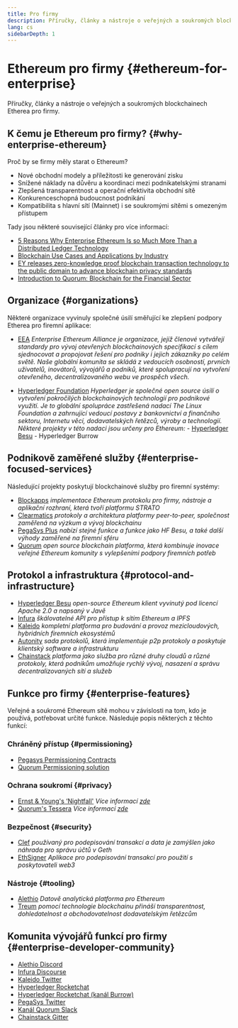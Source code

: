 ```yaml
---
title: Pro firmy
description: Příručky, články a nástroje o veřejných a soukromých blockchainech Etherea pro firmy
lang: cs
sidebarDepth: 1
---
```


# Ethereum pro firmy {#ethereum-for-enterprise}

<FeaturedText>Příručky, články a nástroje o veřejných a soukromých blockchainech Etherea pro firmy.</FeaturedText>

## K čemu je Ethereum pro firmy? {#why-enterprise-ethereum}

Proč by se firmy měly starat o Ethereum?

- Nové obchodní modely a příležitosti ke generování zisku
- Snížené náklady na důvěru a koordinaci mezi podnikatelskými stranami
- Zlepšená transparentnost a operační efektivita obchodní sítě
- Konkurenceschopná budoucnost podnikání
- Kompatibilita s hlavní sítí (Mainnet) i se soukromými sítěmi s omezeným přístupem

Tady jsou některé související články pro více informací:

- [5 Reasons Why Enterprise Ethereum Is so Much More Than a Distributed Ledger Technology](https://media.consensys.net/5-reasons-why-enterprise-ethereum-is-so-much-more-than-a-distributed-ledger-technology-c9a89db82cb5)
- [Blockchain Use Cases and Applications by Industry](https://media.consensys.net/enterprise-ethereum-blockchain-use-cases-and-applications-by-industry-3914d1210049)
- [EY releases zero-knowledge proof blockchain transaction technology to the public domain to advance blockchain privacy standards](https://www.ey.com/en_gl/news/2019/04/ey-releases-zero-knowledge-proof-blockchain-transaction-technology-to-the-public-domain-to-advance-blockchain-privacy-standards)
- [Introduction to Quorum: Blockchain for the Financial Sector](https://medium.com/blockchain-at-berkeley/introduction-to-quorum-blockchain-for-the-financial-sector-58813f84e88c)

## Organizace {#organizations}

Některé organizace vyvinuly společné úsilí směřující ke zlepšení podpory Etherea pro firemní aplikace:

- [EEA](https://entethalliance.org/) _Enterprise Ethereum Alliance je organizace, jejíž členové vytvářejí standardy pro vývoj otevřených blockchainových specifikací s cílem sjednocovat a propojovat řešení pro podniky i jejich zákazníky po celém světě. Naše globální komunita se skládá z vedoucích osobností, prvních uživatelů, inovátorů, vývojářů a podniků, které spolupracují na vytvoření otevřeného, decentralizovaného webu ve prospěch všech._

- [Hyperledger Foundation](https://hyperledger.org) _Hyperledger je společné open source úsilí o vytvoření pokročilých blockchainových technologií pro podnikové využití. Je to globální spolupráce zastřešená nadací The Linux Foundation a zahrnující vedoucí postavy z bankovnictví a finančního sektoru, Internetu věcí, dodavatelských řetězců, výroby a technologií._ _Některé projekty v této nadaci jsou určeny pro Ethereum:_ - [Hyperledger Besu](https://www.hyperledger.org/blog/2019/08/29/announcing-hyperledger-besu) - Hyperledger Burrow

## Podnikově zaměřené služby {#enterprise-focused-services}

Následující projekty poskytují blockchainové služby pro firemní systémy:

- [Blockapps](https://blockapps.net/) _implementace Ethereum protokolu pro firmy, nástroje a aplikační rozhraní, která tvoří platformu STRATO_
- [Clearmatics](https://www.clearmatics.com/about) _protokoly a architektura platformy peer-to-peer, společnost zaměřená na výzkum a vývoj blockchainu_
- [PegaSys Plus](https://pegasys.tech/enterprise/) _nabízí stejné funkce a funkce jako HF Besu, a také další výhody zaměřené na firemní sféru_
- [Quorum](https://docs.goquorum.consensys.io/) _open source blockchain platforma, která kombinuje inovace veřejné Ethereum komunity s vylepšeními podpory firemních potřeb_

## Protokol a infrastruktura {#protocol-and-infrastructure}

- [Hyperledger Besu](https://www.hyperledger.org/projects/besu) _open-source Ethereum klient vyvinutý pod licencí Apache 2.0 a napsaný v Javě_
- [Infura](https://infura.io/) _škálovatelné API pro přístup k sítím Ethereum a IPFS_
- [Kaleido](https://kaleido.io/) _kompletní platforma pro budování a provoz mezicloudových, hybridních firemních ekosystémů_
- [Autonity](https://www.clearmatics.com/about/) _sada protokolů, která implementuje p2p protokoly a poskytuje klientský software a infrastrukturu_
- [Chainstack](https://chainstack.com/) _platforma jako služba pro různé druhy cloudů a různé protokoly, která podnikům umožňuje rychlý vývoj, nasazení a správu decentralizovaných sítí a služeb_

## Funkce pro firmy {#enterprise-features}

Veřejné a soukromé Ethereum sítě mohou v závislosti na tom, kdo je používá, potřebovat určité funkce. Následuje popis některých z těchto funkcí:

### Chráněný přístup {#permissioning}

- [Pegasys Permissioning Contracts](https://github.com/PegaSysEng/permissioning-smart-contracts)
- [Quorum Permissioning solution](https://github.com/jpmorganchase/quorum/wiki/Security)

### Ochrana soukromí {#privacy}

- [Ernst & Young's ‘Nightfall'](https://github.com/EYBlockchain/nightfall) _Více informací [zde](https://bravenewcoin.com/insights/ernst-and-young-rolls-out-'nightfall-to-enable-private-transactions-on)_
- [Quorum's Tessera](https://docs.goquorum.consensys.io/concepts/privacy#private-transaction-manager/) _Více informací [zde](https://github.com/jpmorganchase/tessera/wiki/How-Tessera-works)_

### Bezpečnost {#security}

- [Clef](https://geth.ethereum.org/docs/clef/tutorial) _používaný pro podepisování transakcí a data je zamýšlen jako náhrada pro správu účtů v Geth_
- [EthSigner](https://github.com/ConsenSys/ethsigner) _Aplikace pro podepisování transakcí pro použití s poskytovateli web3_

### Nástroje {#tooling}

- [Alethio](https://explorer.aleth.io/) _Datově analytická platforma pro Ethereum_
- [Treum](https://consensys.io/blog/consensys-acquires-treum) _pomocí technologie blockchainu přináší transparentnost, dohledatelnost a obchodovatelnost dodavatelským řetězcům_

## Komunita vývojářů funkcí pro firmy {#enterprise-developer-community}

- [Alethio Discord](https://discord.gg/d2t8NuU)
- [Infura Discourse](https://community.infura.io/)
- [Kaleido Twitter](https://twitter.com/Kaleido_io)
- [Hyperledger Rocketchat](https://chat.hyperledger.org/)
- [Hyperledger Rocketchat (kanál Burrow)](https://chat.hyperledger.org/channel/burrow)
- [PegaSys Twitter](https://twitter.com/Kaleido_io)
- [Kanál Quorum Slack](http://bit.ly/quorum-slack)
- [Chainstack Gitter](https://gitter.im/chainstack/Lobby)
